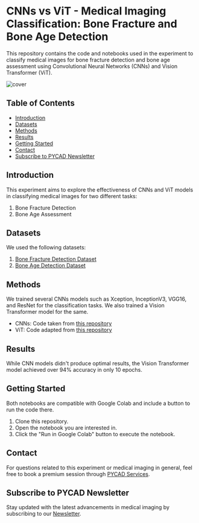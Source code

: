# CNNs vs ViT - Medical Imaging Classification: Bone Fracture and Bone Age Detection

This repository contains the code and notebooks used in the experiment to classify medical images for bone fracture detection and bone age assessment using Convolutional Neural Networks (CNNs) and Vision Transformer (ViT).

![cover](https://github.com/amine0110/CNNs_vs_ViT/assets/37108394/97643884-9215-4b96-babf-c482cc31ddd4)


## Table of Contents

- [Introduction](#introduction)
- [Datasets](#datasets)
- [Methods](#methods)
- [Results](#results)
- [Getting Started](#getting-started)
- [Contact](#contact)
- [Subscribe to PYCAD Newsletter](#subscribe-to-pycad-newsletter)

## Introduction

This experiment aims to explore the effectiveness of CNNs and ViT models in classifying medical images for two different tasks:

1. Bone Fracture Detection
2. Bone Age Assessment

## Datasets

We used the following datasets:

1. [Bone Fracture Detection Dataset](https://www.kaggle.com/datasets/vuppalaadithyasairam/bone-fracture-detection-using-xrays)
2. [Bone Age Detection Dataset](https://www.kaggle.com/datasets/kmader/rsna-bone-age)

## Methods

We trained several CNNs models such as Xception, InceptionV3, VGG16, and ResNet for the classification tasks. We also trained a Vision Transformer model for the same.

- CNNs: Code taken from [this repository](https://github.com/amine0110/medical-imaging-classification)
- ViT: Code adapted from [this repository](https://github.com/marcellusruben/medium-resources/blob/main/ViT/Vision_Transformer.ipynb)

## Results

While CNN models didn't produce optimal results, the Vision Transformer model achieved over 94% accuracy in only 10 epochs.

## Getting Started

Both notebooks are compatible with Google Colab and include a button to run the code there.

1. Clone this repository.
2. Open the notebook you are interested in.
3. Click the "Run in Google Colab" button to execute the notebook.

## Contact

For questions related to this experiment or medical imaging in general, feel free to book a premium session through [PYCAD Services](https://pycad.co/services).

## Subscribe to PYCAD Newsletter

Stay updated with the latest advancements in medical imaging by subscribing to our [Newsletter](https://pycad.co/join-us).
